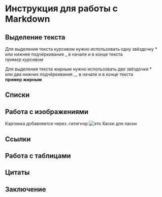 # Инструкция для работы с Markdown

## Выделение текста

Для выделения текста курсивом нужно использовать одну звёздочку * или нижнее подчёркивание _ в начале и в конце текста  
*пример курсивом*  

Для выделения текста жирным нужно использовать две звёздочки * или два нижних подчёркивания __ в начале и в конце текста  
**пример жирным**

## Списки

## Работа с изображениями

Картинка добавляется через .гитигнор
![это Хаски для ласки](Khaski.jpg)

## Ссылки

## Работа с таблицами

## Цитаты

## Заключение